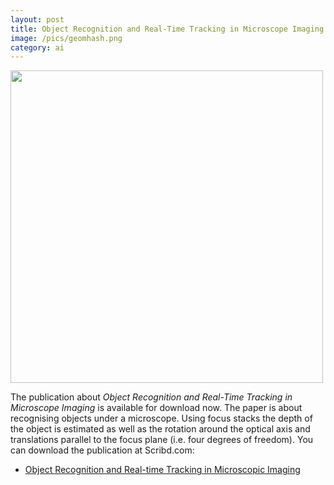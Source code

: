 ```yaml
---
layout: post
title: Object Recognition and Real-Time Tracking in Microscope Imaging
image: /pics/geomhash.png
category: ai
---
```


<span class="center"><a href="/downloads/imvip-wedekind-foils.pdf"><img src="/pics/geomhash.png" width="500" alt=""/></a></span>

The publication about _Object Recognition and Real-Time Tracking in Microscope Imaging_ is available for download now. The paper is about recognising objects under a microscope. Using focus stacks the depth of the object is estimated as well as the rotation around the optical axis and translations parallel to the focus plane (i.e. four degrees of freedom). You can download the publication at Scribd.com:

<ul>
  <li><a href="http://www.scribd.com/doc/71015261/Object-Recognition-and-Real-time-Tracking-in-Microscopic-Imaging">Object Recognition and Real-time Tracking in Microscopic Imaging</a></li>
</ul>
